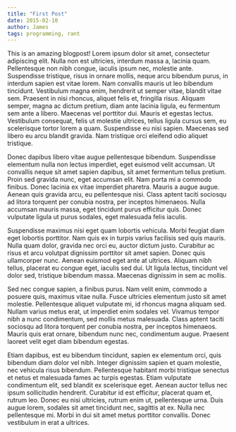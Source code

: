 ```yaml
---
title: "First Post"
date: 2015-02-10
author: James
tags: programming, rant
---
```

This is an amazing blogpost! Lorem ipsum dolor sit amet, consectetur adipiscing elit. Nulla non est ultricies, interdum massa a, lacinia quam. Pellentesque non nibh congue, iaculis ipsum nec, molestie ante. Suspendisse tristique, risus in ornare mollis, neque arcu bibendum purus, in interdum sapien est vitae lorem. Nam convallis mauris ut leo bibendum tincidunt. Vestibulum magna enim, hendrerit ut semper vitae, blandit vitae sem. Praesent in nisi rhoncus, aliquet felis et, fringilla risus. Aliquam semper, magna ac dictum pretium, diam ante lacinia ligula, eu fermentum sem ante a libero. Maecenas vel porttitor dui. Mauris et egestas lectus. Vestibulum consequat, felis ut molestie ultrices, tellus ligula cursus sem, eu scelerisque tortor lorem a quam. Suspendisse eu nisi sapien. Maecenas sed libero eu arcu blandit gravida. Nam tristique orci eleifend odio aliquet tristique.

Donec dapibus libero vitae augue pellentesque bibendum. Suspendisse elementum nulla non lectus imperdiet, eget euismod velit accumsan. Ut convallis neque sit amet sapien dapibus, sit amet fermentum tellus pretium. Proin sed gravida nunc, eget accumsan elit. Nam porta mi a commodo finibus. Donec lacinia ex vitae imperdiet pharetra. Mauris a augue augue. Aenean quis gravida arcu, eu pellentesque nisi. Class aptent taciti sociosqu ad litora torquent per conubia nostra, per inceptos himenaeos. Nulla accumsan mauris massa, eget tincidunt purus efficitur quis. Donec vulputate ligula ut purus sodales, eget malesuada felis iaculis.

Suspendisse maximus nisi eget quam lobortis vehicula. Morbi feugiat diam eget lobortis porttitor. Nam quis ex in turpis varius facilisis sed quis mauris. Nulla quam dolor, gravida nec orci eu, auctor dictum justo. Curabitur ac risus et arcu volutpat dignissim porttitor sit amet sapien. Donec quis ullamcorper nunc. Aenean euismod eget ante at ultrices. Aliquam nibh tellus, placerat eu congue eget, iaculis sed dui. Ut ligula lectus, tincidunt vel dolor sed, tristique bibendum massa. Maecenas dignissim in sem ac mollis.

Sed nec congue sapien, a finibus purus. Nam velit enim, commodo a posuere quis, maximus vitae nulla. Fusce ultricies elementum justo sit amet molestie. Pellentesque aliquet vulputate mi, id rhoncus magna aliquam sed. Nullam varius metus erat, ut imperdiet enim sodales vel. Vivamus tempor nibh a nunc condimentum, sed mollis metus malesuada. Class aptent taciti sociosqu ad litora torquent per conubia nostra, per inceptos himenaeos. Mauris quis erat ornare, bibendum nunc nec, condimentum augue. Praesent laoreet velit eget diam bibendum egestas.

Etiam dapibus, est eu bibendum tincidunt, sapien ex elementum orci, quis bibendum diam dolor vel nibh. Integer dignissim sapien et quam molestie, nec vehicula risus bibendum. Pellentesque habitant morbi tristique senectus et netus et malesuada fames ac turpis egestas. Etiam vulputate condimentum elit, sed blandit ex scelerisque eget. Aenean auctor tellus nec ipsum sollicitudin hendrerit. Curabitur id est efficitur, placerat quam et, rutrum leo. Donec eu nisi ultricies, rutrum enim ut, pellentesque urna. Duis augue lorem, sodales sit amet tincidunt nec, sagittis at ex. Nulla nec pellentesque mi. Morbi in dui sit amet metus porttitor convallis. Donec vestibulum in erat a ultrices.